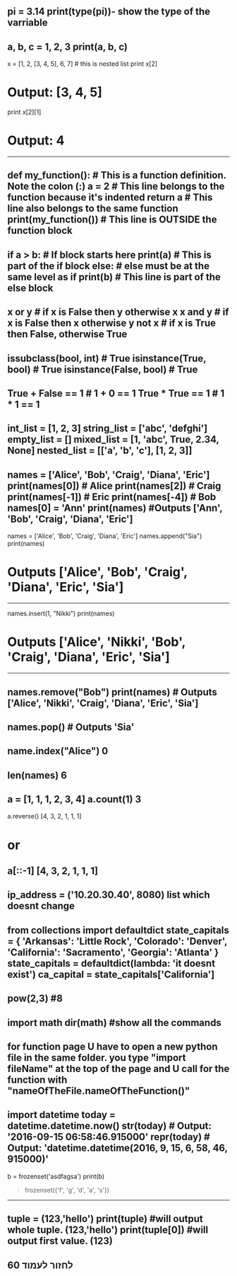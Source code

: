 pi = 3.14
print(type(pi))- show the type of the varriable
-----------------------------------------------------
a, b, c = 1, 2, 3
print(a, b, c)
-----------------------------------------------------
x = [1, 2, [3, 4, 5], 6, 7] # this is nested list
print x[2]
# Output: [3, 4, 5]
print x[2][1]
# Output: 4
-----------------------------------------------------
def my_function(): # This is a function definition. Note the colon (:)
a = 2 # This line belongs to the function because it's indented
return a # This line also belongs to the same function
print(my_function()) # This line is OUTSIDE the function block
-----------------------------------------------------
if a > b: # If block starts here
print(a) # This is part of the if block
else: # else must be at the same level as if
print(b) # This line is part of the else block
-----------------------------------------------------
x or y # if x is False then y otherwise x
x and y # if x is False then x otherwise y
not x # if x is True then False, otherwise True
-----------------------------------------------------
issubclass(bool, int) # True
isinstance(True, bool) # True
isinstance(False, bool) # True
-----------------------------------------------------
True + False == 1 # 1 + 0 == 1
True * True == 1 # 1 * 1 == 1
-----------------------------------------------------
int_list = [1, 2, 3]
string_list = ['abc', 'defghi']
empty_list = []
mixed_list = [1, 'abc', True, 2.34, None]
nested_list = [['a', 'b', 'c'], [1, 2, 3]]
-----------------------------------------------------
names = ['Alice', 'Bob', 'Craig', 'Diana', 'Eric']
print(names[0]) # Alice
print(names[2]) # Craig
print(names[-1]) # Eric
print(names[-4]) # Bob
names[0] = 'Ann'
print(names) #Outputs ['Ann', 'Bob', 'Craig', 'Diana', 'Eric']
-----------------------------------------------------
names = ['Alice', 'Bob', 'Craig', 'Diana', 'Eric']
names.append("Sia")
print(names)
# Outputs ['Alice', 'Bob', 'Craig', 'Diana', 'Eric', 'Sia']
-----------------------------------------------------
names.insert(1, "Nikki")
print(names)
# Outputs ['Alice', 'Nikki', 'Bob', 'Craig', 'Diana', 'Eric', 'Sia']
-----------------------------------------------------
names.remove("Bob")
print(names) # Outputs ['Alice', 'Nikki', 'Craig', 'Diana', 'Eric', 'Sia']
-----------------------------------------------------
names.pop() # Outputs 'Sia'
-----------------------------------------------------
name.index("Alice")
0
-----------------------------------------------------
len(names)
6
-----------------------------------------------------
a = [1, 1, 1, 2, 3, 4]
a.count(1)
3
-----------------------------------------------------
a.reverse()
[4, 3, 2, 1, 1, 1]
# or
a[::-1]
[4, 3, 2, 1, 1, 1]
-----------------------------------------------------
ip_address = ('10.20.30.40', 8080)
list which doesnt change
-----------------------------------------------------
from collections import defaultdict
state_capitals = {
 'Arkansas': 'Little Rock',
 'Colorado': 'Denver',
 'California': 'Sacramento',
 'Georgia': 'Atlanta'
}
state_capitals = defaultdict(lambda: 'it doesnt exist')
ca_capital = state_capitals['California']
-----------------------------------------------------
pow(2,3) #8
-----------------------------------------------------
import math
dir(math)  #show all the commands
-----------------------------------------------------
for function page U have to open a new python file in the
same folder.
you type "import fileName" at the top of the page
and U call for the function with "nameOfTheFile.nameOfTheFunction()"
-----------------------------------------------------
import datetime
today = datetime.datetime.now()
str(today) # Output: '2016-09-15 06:58:46.915000'
repr(today) # Output: 'datetime.datetime(2016, 9, 15, 6, 58, 46, 915000)'
-----------------------------------------------------
b = frozenset('asdfagsa')
print(b)
> frozenset({'f', 'g', 'd', 'a', 's'})
-----------------------------------------------------
tuple = (123,'hello')
print(tuple) #will output whole tuple. (123,'hello')
print(tuple[0]) #will output first value. (123)
-----------------------------------------------------
לחזור לעמוד 60
-----------------------------------------------------
